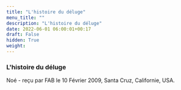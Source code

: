 ```yaml
---
title: "L'histoire du déluge"
menu_title: ""
description: "L'histoire du déluge"
date: 2022-06-01 06:00:01+00:17
draft: False
hidden: True
weight:
---
```

### L'histoire du déluge

Noé - reçu par FAB le 10 Février 2009, Santa Cruz, Californie, USA.



